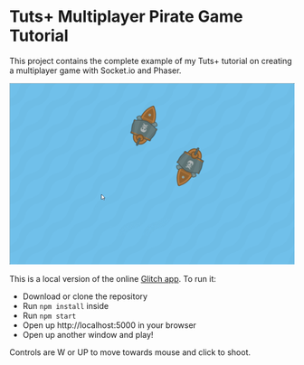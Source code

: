 Tuts+ Multiplayer Pirate Game Tutorial
======================================

This project contains the complete example of my Tuts+ tutorial on creating a multiplayer game with Socket.io and Phaser. 

![Animated gif of two ships battling](misc/gameplay.gif)

This is a local version of the online [Glitch app](https://glitch.com/edit/#!/tutsplus-pirate-shooter-starterkit). To run it:

* Download or clone the repository 
* Run `npm install` inside
* Run `npm start` 
* Open up http://localhost:5000 in your browser
* Open up another window and play!

Controls are W or UP to move towards mouse and click to shoot.